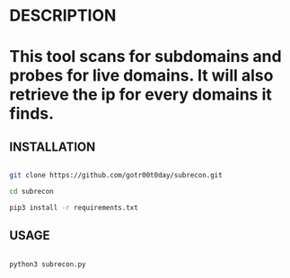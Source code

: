 # DESCRIPTION

<h1> This tool scans for subdomains and probes for live domains. It will also retrieve the ip for every domains it finds.

## INSTALLATION

```bash

git clone https://github.com/gotr00t0day/subrecon.git

cd subrecon

pip3 install -r requirements.txt

```

## USAGE

```bash

python3 subrecon.py

```

